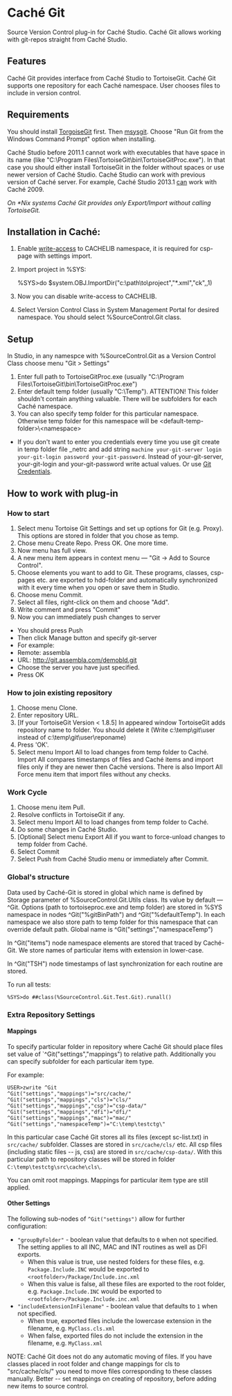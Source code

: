 # Caché Git 

Source Version Control plug-in for Caché Studio. Caché Git allows working with git-repos straight from Caché Studio.

## Features
Caché Git provides interface from Caché Studio to TortoiseGit. Caché Git supports one repository for each Caché namespace. User chooses files to include in version control.

## Requirements
You should install [TorgoiseGit](http://code.google.com/p/tortoisegit/) first. Then [msysgit](http://msysgit.github.com/). Choose "Run Git from the Windows Command Prompt" option when installing.

Caché Studio before 2011.1 cannot work with executables that have space in its name (like "C:\Program Files\TortoiseGit\bin\TortoiseGitProc.exe"). In that case you should either install TortoiseGit in the folder without spaces or use newer version of Caché Studio. Caché Studio can work with previous version of Caché server. For example, Caché Studio 2013.1 [can](http://docs.intersystems.com/cache_latest/csp/docbook/DocBook.UI.Page.cls?KEY=ISP_interop) work with Caché 2009.

_On *Nix systems Caché Git provides only Export/Import without calling TortoiseGit._

## Installation in Caché:
1. Enable [write-access](http://docs.intersystems.com/ens20151/csp/docbook/DocBook.UI.Page.cls?KEY=GSA_config#GSA_config_database_edit) to CACHELIB namespace, it is required for csp-page with settings import.
2. Import project in %SYS:

    %SYS>do $system.OBJ.ImportDir("c:\path\to\project","*.xml","ck",,1)

3. Now you can disable write-access to CACHELIB.
4. Select Version Control Class in System Management Portal for desired namespace. You should select %SourceControl.Git class.

## Setup
In Studio, in any namespce with %SourceControl.Git as a Version Control Class choose menu "Git > Settings"

1. Enter full path to TortoiseGitProc.exe (usually "C:\Program Files\TortoiseGit\bin\TortoiseGitProc.exe")
2. Enter default temp folder (usually "C:\Temp"). ATTENTION! This folder shouldn't contain anything valuable. There will be subfolders for each Caché  namespace.
3. You can also specify temp folder for this particular namespace. Otherwise temp folder for this namespace will be &lt;default-temp-folder>\\&lt;namespace>

  * If you don't want to enter you credentials every time you use git create in temp folder file _netrc and add string `machine your-git-server login your-git-login password your-git-password`.
Instead of your-git-server, your-git-login and your-git-password write actual values. Or use [Git Credentials](http://stackoverflow.com/a/15351702).


## How to work with plug-in
### How to start
1.  Select menu Tortoise Git Settings and set up options for Git (e.g. Proxy). This options are stored in folder that you chose as temp.
2. Chose menu Create Repo. Press OK. One more time.
3. Now menu has full view.
4. A new menu item appears in context menu — "Git -> Add to Source Control".
5. Choose elements you want to add to Git. These programs, classes, csp-pages etc. are exported to hdd-folder and automatically synchronized with it every time when you open or save them in Studio.
6. Choose menu Commit.
7. Select all files, right-click on them and choose "Add".
8. Write comment and press "Commit"
9. Now you can immediately push changes to server
  * You should press Push
  * Then click Manage button and specify git-server
  * For example:
  * Remote: assembla
  * URL: http://git.assembla.com/demobld.git
  * Choose the server you have just specified.
  * Press OK

### How to join existing repository
1. Choose menu Clone.
2. Enter repository URL.
3. [If your TortoiseGit Version < 1.8.5] In appeared window TortoiseGit adds repository name to folder. You should delete it (Write c:\temp\git\user instead of c:\temp\git\user\reponame)
4. Press 'OK'.
5. Select menu Import All to load changes from temp folder to Caché. Import All compares timestamps of files and Caché items and import files only if they are newer then Caché versions. There is also Import All Force menu item that import files without any checks.

### Work Cycle
1. Choose menu item Pull.
2. Resolve conflicts in TortoiseGit if any.
3. Select menu Import All to load changes from temp folder to Caché.
4. Do some changes in Caché Studio.
5. [Optional] Select menu Export All if you want to force-unload changes to temp folder from Caché.
6. Select Commit
7. Select Push from Caché Studio menu or immediately after Commit.

### Global's structure
Data used by Caché-Git is stored in global which name is defined by Storage parameter of %SourceControl.Git.Utils class. Its value by default — ^Git.
Options (path to tortoiseproc.exe and temp folder) are stored in %SYS namespace in nodes ^Git("%gitBinPath") and ^Git("%defaultTemp").
In each namespace we also store path to temp folder for this namespace that can override default path. Global name is ^Git("settings","namespaceTemp")

In ^Git("items") node namespace elements are stored that traced by Caché-Git. We store names of particular items with extension in lower-case.

In ^Git("TSH") node timestamps of last synchronization for each routine are stored.

To run all tests:
    
	%SYS>do ##class(%SourceControl.Git.Test.Git).runall()
	
### Extra Repository Settings
#### Mappings
To specify particular folder in repository where Caché Git should place files set value of `^Git("settings","mappings") to relative path. Additionally you can specify subfolder for each particular item type.

For example:

	USER>zwrite ^Git
	^Git("settings","mappings")="src/cache/"
	^Git("settings","mappings","cls")="cls/"
	^Git("settings","mappings","csp")="csp-data/"
	^Git("settings","mappings","dfi")="dfi/"
	^Git("settings","mappings","mac")="mac/"
	^Git("settings","namespaceTemp")="C:\temp\testctg\"
	
In this particular case Caché Git stores all its files (except sc-list.txt) in `src/cache/` subfolder. Classes are stored in `src/cache/cls/` etc. All csp files (including static files -- js, css) are stored in `src/cache/csp-data/`. With this particular path to repository classes will be stored in folder `C:\temp\testctg\src\cache\cls\`.

You can omit root mappings. Mappings for particular item type are still applied.

#### Other Settings
The following sub-nodes of `^Git("settings")` allow for further configuration:

* `"groupByFolder"` - boolean value that defaults to `0` when not specified. The setting applies to all INC, MAC and INT routines as well as DFI exports.
  * When this value is true, use nested folders for these files, e.g. `Package.Include.INC` would be exported to `<rootfolder>/Package/Include.inc.xml`
  * When this value is false, all these files are exported to the root folder, e.g. `Package.Include.INC` would be exported to `<rootfolder>/Package.Include.inc.xml`
* `"includeExtensionInFilename"` - boolean value that defaults to `1` when not specified.
  * When true, exported files include the lowercase extension in the filename, e.g. `MyClass.cls.xml`
  * When false, exported files do not include the extension in the filename, e.g. `MyClass.xml`

NOTE: Caché Git does not do any automatic moving of files. If you have classes placed in root folder and change mappings for cls to "src/cache/cls/" you need to move files corresponding to these classes manually. Better -- set mappings on creating of repository, before adding new items to source control.
